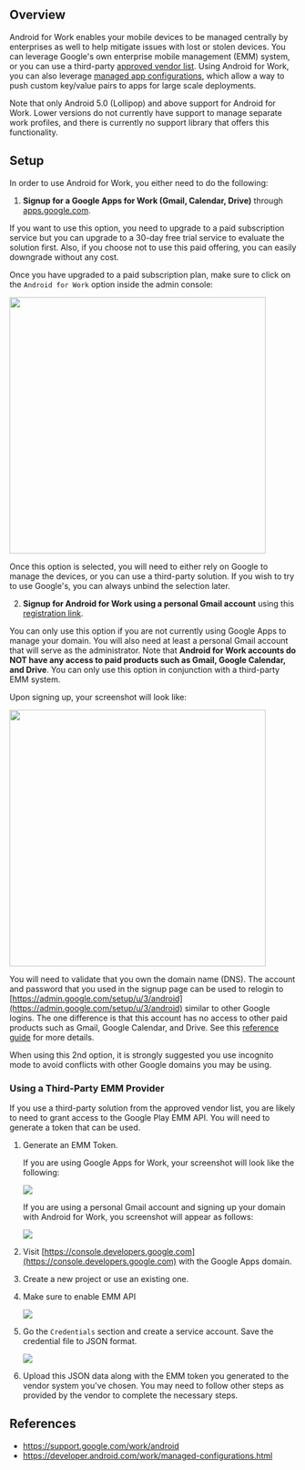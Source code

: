 ## Overview

Android for Work enables your mobile devices to be managed centrally by enterprises as well to help mitigate issues with lost or stolen devices.  You can leverage Google's own enterprise mobile management (EMM) system, or you can use a third-party [approved vendor list](https://www.google.com/work/android/partners/).  Using Android for Work, you can also leverage [managed app configurations](https://developer.android.com/work/managed-configurations.html), which allow a way to push custom key/value pairs to apps for large scale deployments.

Note that only Android 5.0 (Lollipop) and above support for Android for Work.   Lower versions do not currently have support to manage separate work profiles, and there is currently no support library that offers this functionality.

## Setup

In order to use Android for Work, you either need to do the following:

1) **Signup for a Google Apps for Work (Gmail, Calendar, Drive)** through [apps.google.com](http://apps.google.com).

If you want to use this option, you need to upgrade to a paid subscription service but you can upgrade to a 30-day free trial service to evaluate the solution first.   Also, if you choose not to use this paid offering, you can easily downgrade without any cost. 

Once you have upgraded to a paid subscription plan, make sure to click on the `Android for Work` option inside the admin console:

<img src="http://i.imgur.com/Ccg7pdi.png" width="450"/>

Once this option is selected, you will need to either rely on Google to manage the devices, or you can use a third-party solution.  If you wish to try to use Google's, you can always unbind the selection later.

2) **Signup for Android for Work using a personal Gmail account** using this [registration link](https://www.google.com/a/signup/?enterprise_product=ANDROID_WORK).

You can only use this option if you are not currently using Google Apps to manage your domain.   You will also need at least a personal Gmail account that will serve as the administrator.  Note that **Android for Work accounts do NOT have any access to paid products such as Gmail, Google Calendar, and Drive**.  You can only use this option in conjunction with a third-party EMM system.

Upon signing up, your screenshot will look like:

<img src="http://imgur.com/tODDzBG.png" width="450"/>

You will need to validate that you own the domain name (DNS).  The account and password that you used in the signup page can be used to relogin to [https://admin.google.com/setup/u/3/android](https://admin.google.com/setup/u/3/android) similar to other Google logins.  The one difference is that this account has no access to other paid products such as Gmail, Google Calendar, and Drive. See this [reference guide](https://support.google.com/work/android/answer/6371476?hl=en&ref_topic=6151012) for more details.

When using this 2nd option, it is strongly suggested you use incognito mode to avoid conflicts with other Google domains you may be using.  

### Using a Third-Party EMM Provider

If you use a third-party solution from the approved vendor list, you are likely to need to grant access to the Google Play EMM API.  You will need to generate a token that can be used. 

1. Generate an EMM Token. 

   If you are using Google Apps for Work, your screenshot will look like the following:

   <img src="http://i.imgur.com/EyiIQS1.png"/>

   If you are using a personal Gmail account and signing up your domain with Android for Work, you screenshot will appear as follows:

   <img src="http://i.imgur.com/owi7CEh.png"/>

2. Visit [https://console.developers.google.com](https://console.developers.google.com) with the Google Apps domain.  

3. Create a new project or use an existing one.

4. Make sure to enable EMM API

   <img src="http://i.imgur.com/GyMQzmX.png"/>

5. Go the `Credentials` section and create a service account.  Save the credential file to JSON format.

   <img src="http://imgur.com/dcEmtAF.png"/>

6. Upload this JSON data along with the EMM token you generated to the vendor system you've chosen.   You may need to follow other steps as provided by the vendor to complete the necessary steps.

## References

* <https://support.google.com/work/android>
* <https://developer.android.com/work/managed-configurations.html>
